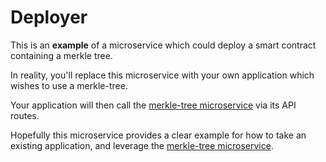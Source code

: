 # Deployer

This is an **example** of a microservice which could deploy a smart contract containing a merkle tree.

In reality, you'll replace this microservice with your own application which wishes to use a merkle-tree.

Your application will then call the [merkle-tree microservice](/merkle-tree/README.md) via its API routes.

Hopefully this microservice provides a clear example for how to take an existing application, and leverage the [merkle-tree microservice](/merkle-tree/README.md).
